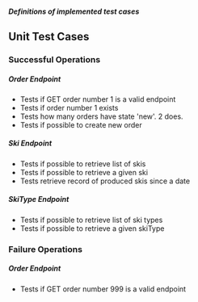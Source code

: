 ##### Definitions of implemented test cases



## Unit Test Cases

### Successful Operations

##### Order Endpoint

- Tests if GET order number 1 is a valid endpoint
- Tests if order number 1 exists
- Tests how many orders have state 'new'. 2 does.
- Tests if possible to create new order

##### Ski Endpoint

- Tests if possible to retrieve list of skis 
- Tests if possible to retrieve a given ski
- Tests retrieve record of produced skis since a date

##### SkiType Endpoint

- Tests if possible to retrieve list of ski types
- Tests if possible to retrieve a given skiType

### Failure Operations

##### Order Endpoint

- Tests if GET order number 999 is a valid endpoint